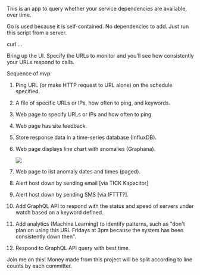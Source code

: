 This is an app to query whether your service dependencies are available, over time.

Go is used because it is self-contained. No dependencies to add. 
Just run this script from a server.

   curl ...

Bring up the UI. Specify the URLs to monitor and you'll see how consistently your URLs respond to calls.

Sequence of mvp:

1. Ping URL (or make HTTP request to URL alone) on the schedule specified.
0. A file of specific URLs or IPs, how often to ping, and keywords.
0. Web page to specify URLs or IPs and how often to ping.
0. Web page has site feedback.

0. Store response data in a time-series database (InfluxDB).
0. Web page displays line chart with anomalies (Graphana).

   ![](https://cloud.githubusercontent.com/assets/243499/9864408/a7fff336-5b8c-11e5-8797-99494656a976.png)

0. Web page to list anomaly dates and times (paged).
0. Alert host down by sending email [via TICK Kapacitor]
0. Alert host down by sending SMS [via IFTTT?]. 
0. Add GraphQL API to respond with the status and speed of servers under watch based on a keyword defined.

0. Add analytics (Machine Learning) to identify patterns, such as "don't plan on using this URL Fridays at 3pm because the system has been consistently down then".

0. Respond to GraphQL API query with best time.

Join me on this!
Money made from this project will be split according to line counts by each committer.
